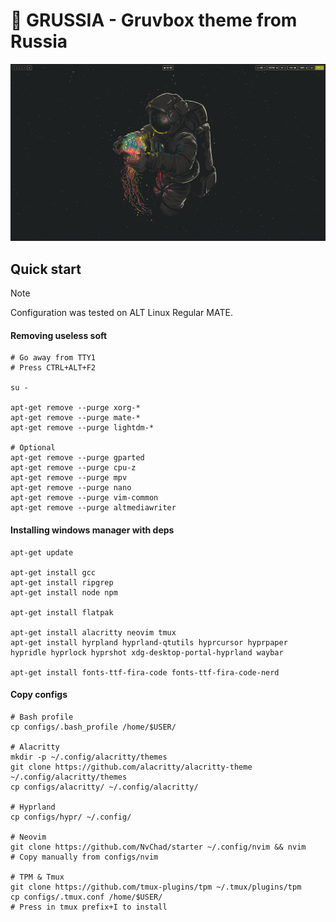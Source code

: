 # 🍐 GRUSSIA - Gruvbox theme from Russia

![Screenshot](screenshot.png)

## Quick start

>[!note]
>Configuration was tested on ALT Linux Regular MATE.


#### Removing useless soft

```shell
# Go away from TTY1
# Press CTRL+ALT+F2

su -

apt-get remove --purge xorg-*
apt-get remove --purge mate-*
apt-get remove --purge lightdm-*

# Optional
apt-get remove --purge gparted
apt-get remove --purge cpu-z
apt-get remove --purge mpv
apt-get remove --purge nano
apt-get remove --purge vim-common
apt-get remove --purge altmediawriter
```

#### Installing windows manager with deps


```shell
apt-get update

apt-get install gcc
apt-get install ripgrep
apt-get install node npm

apt-get install flatpak

apt-get install alacritty neovim tmux
apt-get install hyrpland hyprland-qtutils hyprcursor hyprpaper hypridle hyprlock hyprshot xdg-desktop-portal-hyprland waybar

apt-get install fonts-ttf-fira-code fonts-ttf-fira-code-nerd
```

#### Copy configs

```shell
# Bash profile
cp configs/.bash_profile /home/$USER/

# Alacritty
mkdir -p ~/.config/alacritty/themes
git clone https://github.com/alacritty/alacritty-theme ~/.config/alacritty/themes
cp configs/alacritty/ ~/.config/alacritty/

# Hyprland
cp configs/hypr/ ~/.config/

# Neovim
git clone https://github.com/NvChad/starter ~/.config/nvim && nvim
# Copy manually from configs/nvim

# TPM & Tmux
git clone https://github.com/tmux-plugins/tpm ~/.tmux/plugins/tpm
cp configs/.tmux.conf /home/$USER/
# Press in tmux prefix+I to install
```
